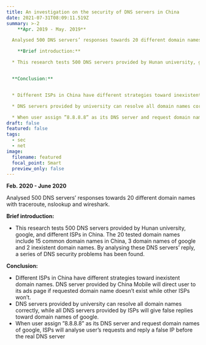 ```yaml
---
title: An investigation on the security of DNS servers in China
date: 2021-07-31T08:09:11.519Z
summary: >-2
    **Apr. 2019 - May. 2019**

  Analysed 500 DNS servers’ responses towards 20 different domain names with traceroute, nslookup and wireshark.

    **Brief introduction:**

  * This research tests 500 DNS servers provided by Hunan university, google, and different ISPs in China. The 20 tested domain names include 15 common domain names in China, 3 domain names of google and 2 inexistent domain names. By analysing these DNS servers’ reply, a series of DNS security problems has been found.


  **Conclusion:**


  * Different ISPs in China have different strategies toward inexistent domain names. DNS server provided by China Mobile will direct user to its ads page if requested domain name doesn’t exist while other ISPs won’t.

  * DNS servers provided by university can resolve all domain names correctly, while all DNS servers provided by ISPs will give false replies toward domain names of google.

  * When user assign ”8.8.8.8” as its DNS server and request domain names of google, ISPs will analyse user’s requests and reply a false IP before the real DNS server
draft: false
featured: false
tags:
  - sec
  - net
image:
  filename: featured
  focal_point: Smart
  preview_only: false
---
```

  **Feb. 2020 - June 2020**

Analysed 500 DNS servers’ responses towards 20 different domain names with traceroute, nslookup and wireshark.

  **Brief introduction:**

* This research tests 500 DNS servers provided by Hunan university, google, and different ISPs in China. The 20 tested domain names include 15 common domain names in China, 3 domain names of google and 2 inexistent domain names. By analysing these DNS servers’ reply, a series of DNS security problems has been found.

**Conclusion:**

* Different ISPs in China have different strategies toward inexistent domain names. DNS server provided by China Mobile will direct user to its ads page if requested domain name doesn’t exist while other ISPs won’t.
* DNS servers provided by university can resolve all domain names correctly, while all DNS servers provided by ISPs will give false replies toward domain names of google.
* When user assign ”8.8.8.8” as its DNS server and request domain names of google, ISPs will analyse user’s requests and reply a false IP before the real DNS server
